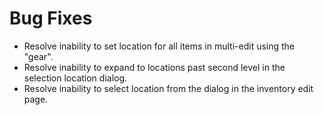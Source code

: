 # Bug Fixes
- Resolve inability to set location for all items in multi-edit using the "gear".
- Resolve inability to expand to locations past second level in the selection location dialog.
- Resolve inability to select location from the dialog in the inventory edit page.